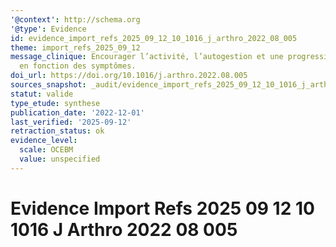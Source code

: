 ```yaml
---
'@context': http://schema.org
'@type': Evidence
id: evidence_import_refs_2025_09_12_10_1016_j_arthro_2022_08_005
theme: import_refs_2025_09_12
message_clinique: Encourager l’activité, l’autogestion et une progression graduée
  en fonction des symptômes.
doi_url: https://doi.org/10.1016/j.arthro.2022.08.005
sources_snapshot: _audit/evidence_import_refs_2025_09_12_10_1016_j_arthro_2022_08_005.json
statut: valide
type_etude: synthese
publication_date: '2022-12-01'
last_verified: '2025-09-12'
retraction_status: ok
evidence_level:
  scale: OCEBM
  value: unspecified
---
```

# Evidence Import Refs 2025 09 12 10 1016 J Arthro 2022 08 005

